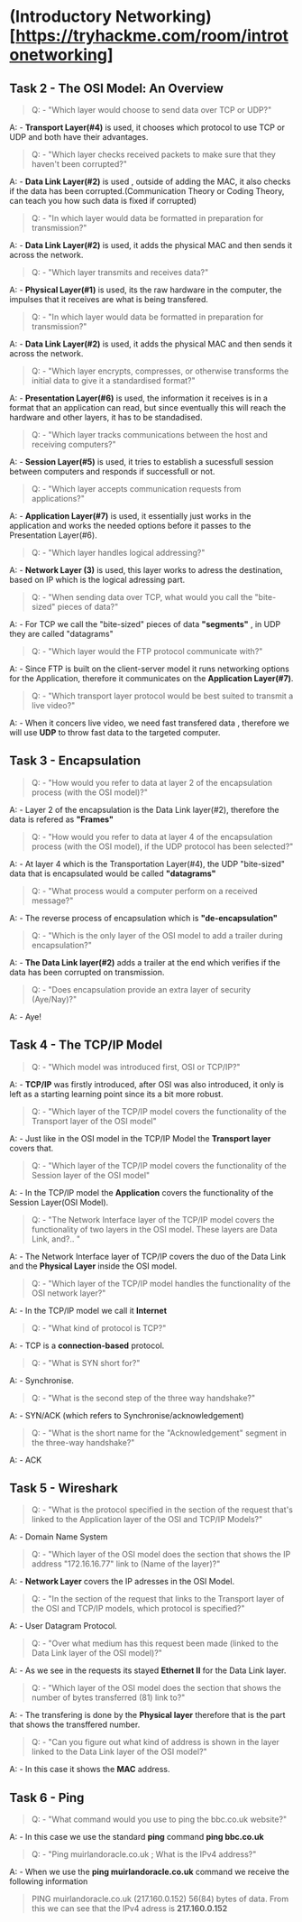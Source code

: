 # (Introductory Networking)[https://tryhackme.com/room/introtonetworking]


## Task 2 - The OSI Model: An Overview

>Q: - "Which layer would choose to send data over TCP or UDP?"

A: - **Transport Layer(#4)** is used, it chooses which protocol to use TCP or UDP and both have their advantages.

>Q: - "Which layer checks received packets to make sure that they haven't been corrupted?"

A: -  **Data Link Layer(#2)** is used , outside of adding the MAC, it also checks if the data has been corrupted.(Communication Theory or Coding Theory, can teach you how such data is fixed if corrupted)

>Q: - "In which layer would data be formatted in preparation for transmission?"

A: - **Data Link Layer(#2)** is used, it adds the physical MAC and then sends it across the network.

>Q: - "Which layer transmits and receives data?"

A: - **Physical Layer(#1)** is used, its the raw hardware in the computer, the impulses that it receives are what is being transfered.

>Q: - "In which layer would data be formatted in preparation for transmission?"

A: - **Data Link Layer(#2)** is used, it adds the physical MAC and then sends it across the network.

>Q: - "Which layer encrypts, compresses, or otherwise transforms the initial data to give it a standardised format?"

A: - **Presentation Layer(#6)** is used, the information it receives is in a format that an application can read, but since eventually this will reach the hardware and other layers, it has to be standadised.

>Q: - "Which layer tracks communications between the host and receiving computers?"

A: - **Session Layer(#5)** is used, it  tries to establish a sucessfull session between computers and responds if successfull or not.

>Q: - "Which layer accepts communication requests from applications?"

A: - **Application Layer(#7)** is used, it essentially just works in the application and works the needed options before it passes to the Presentation Layer(#6).

>Q: - "Which layer handles logical addressing?"

A: - **Network Layer (3)** is used, this layer works to adress the destination, based on IP which is the logical adressing part.

>Q: - "When sending data over TCP, what would you call the "bite-sized" pieces of data?"

A: - For TCP we call the "bite-sized" pieces of data **"segments"** , in UDP they are called "datagrams"

>Q: - "Which layer would the FTP protocol communicate with?"

A: - Since FTP is built on the client-server model it runs networking options for the Application, therefore it communicates on the **Application Layer(#7)**.

>Q: - "Which transport layer protocol would be best suited to transmit a live video?"

A: - When it concers live video, we need fast transfered data , therefore we will use **UDP** to throw fast data to the targeted computer.

## Task 3 - Encapsulation

>Q: - "How would you refer to data at layer 2 of the encapsulation process (with the OSI model)?"

A: - Layer 2 of the encapsulation is the Data Link layer(#2), therefore the data is refered as **"Frames"**

>Q: - "How would you refer to data at layer 4 of the encapsulation process (with the OSI model), if the UDP protocol has been selected?"

A: - At layer 4 which is the Transportation Layer(#4), the UDP "bite-sized" data that is encapsulated would be called **"datagrams"**

>Q: - "What process would a computer perform on a received message?"

A: - The reverse process of encapsulation which is **"de-encapsulation"**

>Q: - "Which is the only layer of the OSI model to add a trailer during encapsulation?"

A: - **The Data Link layer(#2)** adds a trailer at the end which verifies if the data has been corrupted on transmission.

>Q: - "Does encapsulation provide an extra layer of security (Aye/Nay)?"

A: - Aye!

## Task 4 - The TCP/IP Model

>Q: - "Which model was introduced first, OSI or TCP/IP?"

A: - **TCP/IP** was firstly introduced, after OSI was also introduced, it only is left as a starting learning point since its a bit more robust.

>Q: - "Which layer of the TCP/IP model covers the functionality of the Transport layer of the OSI model"

A: - Just like in the OSI model in the TCP/IP Model the **Transport layer** covers that.

>Q: - "Which layer of the TCP/IP model covers the functionality of the Session layer of the OSI model"

A: - In the TCP/IP model the **Application** covers the functionality of the Session Layer(OSI Model).

>Q: - "The Network Interface layer of the TCP/IP model covers the functionality of two layers in the OSI model. These layers are Data Link, and?.. "

A: - The Network Interface layer of TCP/IP covers the duo of the Data Link and the **Physical Layer** inside the OSI model.

>Q: - "Which layer of the TCP/IP model handles the functionality of the OSI network layer?"

A: - In the TCP/IP model we call it **Internet**

>Q: - "What kind of protocol is TCP?"

A: - TCP is a **connection-based** protocol.

>Q: - "What is SYN short for?"

A: - Synchronise.

>Q: - "What is the second step of the three way handshake?"

A: - SYN/ACK (which refers to Synchronise/acknowledgement)

>Q: - "What is the short name for the "Acknowledgement" segment in the three-way handshake?"

A: - ACK

## Task 5 - Wireshark

>Q: - "What is the protocol specified in the section of the request that's linked to the Application layer of the OSI and TCP/IP Models?"

A: - Domain Name System

>Q: - "Which layer of the OSI model does the section that shows the IP address "172.16.16.77" link to (Name of the layer)?"

A: - **Network Layer** covers the IP adresses in the OSI Model.

>Q: - "In the section of the request that links to the Transport layer of the OSI and TCP/IP models, which protocol is specified?"

A: - User Datagram Protocol.

>Q: - "Over what medium has this request been made (linked to the Data Link layer of the OSI model)?"

A: - As we see in the requests its stayed **Ethernet II** for the Data Link layer.

>Q: - "Which layer of the OSI model does the section that shows the number of bytes transferred (81) link to?"

A: - The transfering is done by the **Physical layer** therefore that is the part that shows the transffered number.

>Q: - "Can you figure out what kind of address is shown in the layer linked to the Data Link layer of the OSI model?"

A: - In this case it shows the **MAC** address.

## Task 6 - Ping

>Q: - "What command would you use to ping the bbc.co.uk website?"

A: - In this case we use the standard **ping** command **ping bbc.co.uk**

>Q: - "Ping muirlandoracle.co.uk ; What is the IPv4 address?"

A: - When we use the **ping muirlandoracle.co.uk** command we receive the following information 
>PING muirlandoracle.co.uk (217.160.0.152) 56(84) bytes of data.
From this we can see that the IPv4 adress is **217.160.0.152**
